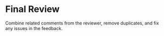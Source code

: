 # Final Review

Combine related comments from the reviewer, remove duplicates, and fix any issues in the feedback.
